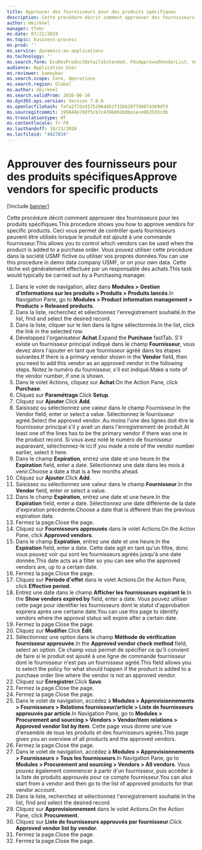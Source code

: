 ```yaml
---
title: Approuver des fournisseurs pour des produits spécifiques
description: Cette procédure décrit comment approuver des fournisseurs pour les produits spécifiques.
author: mkirknel
manager: tfehr
ms.date: 07/22/2019
ms.topic: business-process
ms.prod: ''
ms.service: dynamics-ax-applications
ms.technology: ''
ms.search.form: EcoResProductDetailsExtended, PdsApprovedVendorList, VendTable
audience: Application User
ms.reviewer: kamaybac
ms.search.scope: Core, Operations
ms.search.region: Global
ms.author: mkirknel
ms.search.validFrom: 2016-06-30
ms.dyn365.ops.version: Version 7.0.0
ms.openlocfilehash: fafa2f7da5575206d452f31bb297790874369dfd
ms.sourcegitcommit: 199848e78df5cb7c439b001bdbe1ece963593cdb
ms.translationtype: HT
ms.contentlocale: fr-FR
ms.lasthandoff: 10/13/2020
ms.locfileid: "4427834"
---
```

# <a name="approve-vendors-for-specific-products"></a><span data-ttu-id="94cd2-103">Approuver des fournisseurs pour des produits spécifiques</span><span class="sxs-lookup"><span data-stu-id="94cd2-103">Approve vendors for specific products</span></span>

[!include [banner](../../includes/banner.md)]

<span data-ttu-id="94cd2-104">Cette procédure décrit comment approuver des fournisseurs pour les produits spécifiques.</span><span class="sxs-lookup"><span data-stu-id="94cd2-104">This procedure shows you how to approve vendors for specific products.</span></span> <span data-ttu-id="94cd2-105">Ceci vous permet de contrôler quels fournisseurs peuvent être utilisés lorsque le produit est ajouté à une commande fournisseur.</span><span class="sxs-lookup"><span data-stu-id="94cd2-105">This allows you to control which vendors can be used when the product is added to a purchase order.</span></span> <span data-ttu-id="94cd2-106">Vous pouvez utiliser cette procédure dans la société USMF fictive ou utiliser vos propres données.</span><span class="sxs-lookup"><span data-stu-id="94cd2-106">You can use this procedure in demo data company USMF, or on your own data.</span></span> <span data-ttu-id="94cd2-107">Cette tâche est généralement effectuée par un responsable des achats.</span><span class="sxs-lookup"><span data-stu-id="94cd2-107">This task would typically be carried out by a Purchasing manager.</span></span>

1. <span data-ttu-id="94cd2-108">Dans le volet de navigation, allez dans **Modules > Gestion d'informations sur les produits > Produits > Produits lancés**.</span><span class="sxs-lookup"><span data-stu-id="94cd2-108">In Navigation Pane, go to **Modules > Product information management > Products > Released products**.</span></span>
2. <span data-ttu-id="94cd2-109">Dans la liste, recherchez et sélectionnez l'enregistrement souhaité.</span><span class="sxs-lookup"><span data-stu-id="94cd2-109">In the list, find and select the desired record.</span></span>
3. <span data-ttu-id="94cd2-110">Dans la liste, cliquer sur le lien dans la ligne sélectionnée.</span><span class="sxs-lookup"><span data-stu-id="94cd2-110">In the list, click the link in the selected row.</span></span>
4. <span data-ttu-id="94cd2-111">Développez l'organisateur **Achat**.</span><span class="sxs-lookup"><span data-stu-id="94cd2-111">Expand the **Purchase** fastTab.</span></span> <span data-ttu-id="94cd2-112">S'il existe un fournisseur principal indiqué dans le champ **Fournisseur**, vous devez alors l'ajouter en tant que fournisseur agréé dans les étapes suivantes.</span><span class="sxs-lookup"><span data-stu-id="94cd2-112">If there is a primary vendor shown in the **Vendor** field, then you need to add this vendor as an approved vendor in the following steps.</span></span> <span data-ttu-id="94cd2-113">Notez le numéro du fournisseur, s'il est indiqué.</span><span class="sxs-lookup"><span data-stu-id="94cd2-113">Make a note of the vendor number, if one is shown.</span></span>  
5. <span data-ttu-id="94cd2-114">Dans le volet Actions, cliquez sur **Achat**.</span><span class="sxs-lookup"><span data-stu-id="94cd2-114">On the Action Pane, click **Purchase**.</span></span>
6. <span data-ttu-id="94cd2-115">Cliquez sur **Paramétrage**.</span><span class="sxs-lookup"><span data-stu-id="94cd2-115">Click **Setup**.</span></span>
7. <span data-ttu-id="94cd2-116">Cliquez sur **Ajouter**.</span><span class="sxs-lookup"><span data-stu-id="94cd2-116">Click **Add**.</span></span>
8. <span data-ttu-id="94cd2-117">Saisissez ou sélectionnez une valeur dans le champ Fournisseur.</span><span class="sxs-lookup"><span data-stu-id="94cd2-117">In the Vendor field, enter or select a value.</span></span> <span data-ttu-id="94cd2-118">Sélectionnez le fournisseur agréé.</span><span class="sxs-lookup"><span data-stu-id="94cd2-118">Select the approved vendor.</span></span> <span data-ttu-id="94cd2-119">Au moins l'une des lignes doit être le fournisseur principal s'il y avait un dans l'enregistrement de produit.</span><span class="sxs-lookup"><span data-stu-id="94cd2-119">At least one of the lines has to be the primary vendor if there was one in the product record.</span></span> <span data-ttu-id="94cd2-120">Si vous avez noté le numéro de fournisseur auparavant, sélectionnez-le ici.</span><span class="sxs-lookup"><span data-stu-id="94cd2-120">If you made a note of the vendor number earlier, select it here.</span></span>  
9. <span data-ttu-id="94cd2-121">Dans le champ **Expiration**, entrez une date et une heure.</span><span class="sxs-lookup"><span data-stu-id="94cd2-121">In the **Expiration** field, enter a date.</span></span> <span data-ttu-id="94cd2-122">Sélectionnez une date dans les mois à venir.</span><span class="sxs-lookup"><span data-stu-id="94cd2-122">Choose a date a that is a few months ahead.</span></span>  
10. <span data-ttu-id="94cd2-123">Cliquez sur **Ajouter**.</span><span class="sxs-lookup"><span data-stu-id="94cd2-123">Click **Add**.</span></span>
11. <span data-ttu-id="94cd2-124">Saisissez ou sélectionnez une valeur dans le champ **Fournisseur**.</span><span class="sxs-lookup"><span data-stu-id="94cd2-124">In the **Vendor** field, enter or select a value.</span></span>
12. <span data-ttu-id="94cd2-125">Dans le champ **Expiration**, entrez une date et une heure.</span><span class="sxs-lookup"><span data-stu-id="94cd2-125">In the **Expiration** field, enter a date.</span></span> <span data-ttu-id="94cd2-126">Sélectionnez une date différente de la date d'expiration précédente.</span><span class="sxs-lookup"><span data-stu-id="94cd2-126">Choose a date that is different than the previous expiration date.</span></span>  
13. <span data-ttu-id="94cd2-127">Fermez la page.</span><span class="sxs-lookup"><span data-stu-id="94cd2-127">Close the page.</span></span>
14. <span data-ttu-id="94cd2-128">Cliquez sur **Fournisseurs approuvés** dans le volet Actions.</span><span class="sxs-lookup"><span data-stu-id="94cd2-128">On the Action Pane, click **Approved vendors**.</span></span>
15. <span data-ttu-id="94cd2-129">Dans le champ **Expiration**, entrez une date et une heure.</span><span class="sxs-lookup"><span data-stu-id="94cd2-129">In the **Expiration** field, enter a date.</span></span> <span data-ttu-id="94cd2-130">Cette date agit en tant qu'un filtre, donc vous pouvez voir qui sont les fournisseurs agréés jusqu'à une date donnée.</span><span class="sxs-lookup"><span data-stu-id="94cd2-130">This date acts as a filter so you can see who the approved vendors are, up to a certain date.</span></span>  
16. <span data-ttu-id="94cd2-131">Fermez la page.</span><span class="sxs-lookup"><span data-stu-id="94cd2-131">Close the page.</span></span>
17. <span data-ttu-id="94cd2-132">Cliquez sur **Période d'effet** dans le volet Actions.</span><span class="sxs-lookup"><span data-stu-id="94cd2-132">On the Action Pane, click **Effective period**.</span></span>
18. <span data-ttu-id="94cd2-133">Entrez une date dans le champ **Afficher les fournisseurs expirant le**.</span><span class="sxs-lookup"><span data-stu-id="94cd2-133">In the **Show vendors expired by** field, enter a date.</span></span> <span data-ttu-id="94cd2-134">Vous pouvez utiliser cette page pour identifier les fournisseurs dont le statut d'approbation expirera après une certaine date.</span><span class="sxs-lookup"><span data-stu-id="94cd2-134">You can use this page to identify vendors where the approval status will expire after a certain date.</span></span>  
19. <span data-ttu-id="94cd2-135">Fermez la page.</span><span class="sxs-lookup"><span data-stu-id="94cd2-135">Close the page.</span></span>
20. <span data-ttu-id="94cd2-136">Cliquez sur **Modifier**.</span><span class="sxs-lookup"><span data-stu-id="94cd2-136">Click **Edit**.</span></span>
21. <span data-ttu-id="94cd2-137">Sélectionnez une option dans le champ **Méthode de vérification fournisseur approuvée**.</span><span class="sxs-lookup"><span data-stu-id="94cd2-137">In the **Approved vendor check method** field, select an option.</span></span> <span data-ttu-id="94cd2-138">Ce champ vous permet de spécifier ce qu'il convient de faire si le produit est ajouté à une ligne de commande fournisseur dont le fournisseur n'est pas un fournisseur agréé.</span><span class="sxs-lookup"><span data-stu-id="94cd2-138">This field allows you to select the policy for what should happen if the product is added to a purchase order line where the vendor is not an approved vendor.</span></span>  
22. <span data-ttu-id="94cd2-139">Cliquez sur **Enregistrer**.</span><span class="sxs-lookup"><span data-stu-id="94cd2-139">Click **Save**.</span></span>
23. <span data-ttu-id="94cd2-140">Fermez la page.</span><span class="sxs-lookup"><span data-stu-id="94cd2-140">Close the page.</span></span>
24. <span data-ttu-id="94cd2-141">Fermez la page.</span><span class="sxs-lookup"><span data-stu-id="94cd2-141">Close the page.</span></span>
25. <span data-ttu-id="94cd2-142">Dans le volet de navigation, accédez à **Modules > Approvisionnements > Fournisseurs > Relations fournisseur/article > Liste de fournisseurs approuvés par article**.</span><span class="sxs-lookup"><span data-stu-id="94cd2-142">In Navigation Pane, go to **Modules > Procurement and sourcing > Vendors > Vendor/item relations > Approved vendor list by item**.</span></span> <span data-ttu-id="94cd2-143">Cette page vous donne une vue d'ensemble de tous les produits et des fournisseurs agréés.</span><span class="sxs-lookup"><span data-stu-id="94cd2-143">This page gives you an overview of all products and the approved vendors.</span></span>  
26. <span data-ttu-id="94cd2-144">Fermez la page.</span><span class="sxs-lookup"><span data-stu-id="94cd2-144">Close the page.</span></span>
27. <span data-ttu-id="94cd2-145">Dans le volet de navigation, accédez à **Modules > Approvisionnements > Fournisseurs > Tous les fournisseurs**.</span><span class="sxs-lookup"><span data-stu-id="94cd2-145">In Navigation Pane, go to **Modules > Procurement and sourcing > Vendors > All vendors**.</span></span> <span data-ttu-id="94cd2-146">Vous pouvez également commencer à partir d'un fournisseur, puis accéder à la liste de produits approuvés pour ce compte fournisseur.</span><span class="sxs-lookup"><span data-stu-id="94cd2-146">You can also start from a vendor and then go to the list of approved products for that vendor account.</span></span>  
28. <span data-ttu-id="94cd2-147">Dans la liste, recherchez et sélectionnez l'enregistrement souhaité.</span><span class="sxs-lookup"><span data-stu-id="94cd2-147">In the list, find and select the desired record.</span></span>
29. <span data-ttu-id="94cd2-148">Cliquez sur **Approvisionnement** dans le volet Actions.</span><span class="sxs-lookup"><span data-stu-id="94cd2-148">On the Action Pane, click **Procurement**.</span></span>
30. <span data-ttu-id="94cd2-149">Cliquez sur **Liste de fournisseurs approuvés par fournisseur**.</span><span class="sxs-lookup"><span data-stu-id="94cd2-149">Click **Approved vendor list by vendor**.</span></span>
31. <span data-ttu-id="94cd2-150">Fermez la page.</span><span class="sxs-lookup"><span data-stu-id="94cd2-150">Close the page.</span></span>
32. <span data-ttu-id="94cd2-151">Fermez la page.</span><span class="sxs-lookup"><span data-stu-id="94cd2-151">Close the page.</span></span>

